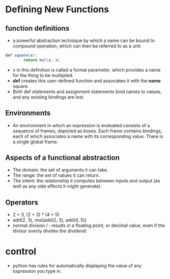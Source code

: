 # Defining New Functions
## function definitions
* a powerful abstraction technique by which a name can be bound to compound operation, which can then be referred to as a unit.
```java
def square(x):
        return mul(x, x)
```
* x in this definition is called a formal parameter, which provides a name for the thing to be multiplied. 
* **def** creates this user-defined function and associates it with the **name** square.
* Both def statements and assignment statements bind names to values, and any existing bindings are lost. 

## Environments
* An environment in which an expression is evaluated consists of a sequence of frames, depicted as boxes. Each frame contains bindings, <br> each of which associates a name with its corresponding value. There is a single global frame.

## Aspects of a functional abstraction
* The domain: the set of arguments it can take.
* The range: the set of values it can return.
* The intent: the relationship it computes between inputs and output (as well as any side effects it might generate).

## Operators
* 2 + 3, (2 + 3) * (4 + 5)
* add(2, 3), mul(add(2, 3), add(4, 5))
* normal division / : results in a floating point, or decimal value, even if the divisor evenly divides the dividend:


# control
* python has rules for automatically displaying the value of any expression you type in. 
